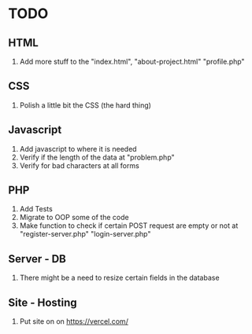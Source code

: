 # TODO

## HTML

1. Add more stuff to the "index.html", "about-project.html" "profile.php"

## CSS

1. Polish a little bit the CSS (the hard thing)

## Javascript

1. Add javascript to where it is needed
2. Verify if the length of the data at "problem.php"
3. Verify for bad characters at all forms

## PHP

1. Add Tests
2. Migrate to OOP some of the code
3. Make function to check if certain POST request are empty or not at "register-server.php" "login-server.php"

## Server - DB

1. There might be a need to resize certain fields in the database

## Site - Hosting

1. Put site on on https://vercel.com/
